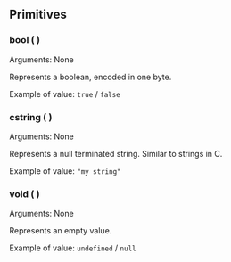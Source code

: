 ## Primitives

### **bool** ( )
Arguments: None

Represents a boolean, encoded in one byte.

Example of value: `true` / `false`

### **cstring** ( )
Arguments: None

Represents a null terminated string. Similar to strings in C.

Example of value: `"my string"`

### **void** ( )
Arguments: None

Represents an empty value.

Example of value: `undefined` / `null`
